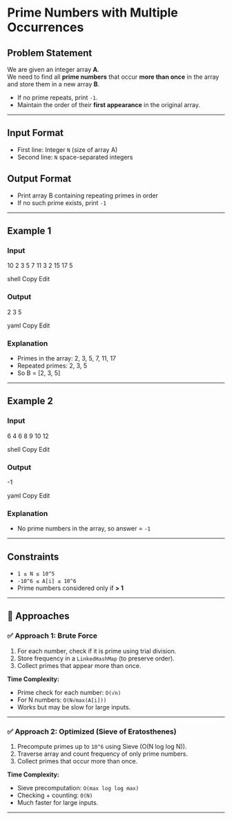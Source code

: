 # Prime Numbers with Multiple Occurrences

## Problem Statement
We are given an integer array **A**.  
We need to find all **prime numbers** that occur **more than once** in the array and store them in a new array **B**.

- If no prime repeats, print `-1`.
- Maintain the order of their **first appearance** in the original array.

---

## Input Format
- First line: Integer `N` (size of array A)
- Second line: `N` space-separated integers

## Output Format
- Print array B containing repeating primes in order
- If no such prime exists, print `-1`

---

## Example 1
### Input
10
2 3 5 7 11 3 2 15 17 5

shell
Copy
Edit
### Output
2 3 5

yaml
Copy
Edit
### Explanation
- Primes in the array: 2, 3, 5, 7, 11, 17  
- Repeated primes: 2, 3, 5  
- So B = [2, 3, 5]

---

## Example 2
### Input
6
4 6 8 9 10 12

shell
Copy
Edit
### Output
-1

yaml
Copy
Edit
### Explanation
- No prime numbers in the array, so answer = `-1`

---

## Constraints
- `1 ≤ N ≤ 10^5`
- `-10^6 ≤ A[i] ≤ 10^6`
- Prime numbers considered only if **> 1**

---

## 🔎 Approaches

### ✅ Approach 1: Brute Force
1. For each number, check if it is prime using trial division.
2. Store frequency in a `LinkedHashMap` (to preserve order).
3. Collect primes that appear more than once.

**Time Complexity:**  
- Prime check for each number: `O(√n)`  
- For N numbers: `O(N√max(A[i]))`  
- Works but may be slow for large inputs.

---

### ✅ Approach 2: Optimized (Sieve of Eratosthenes)
1. Precompute primes up to `10^6` using Sieve (O(N log log N)).
2. Traverse array and count frequency of only prime numbers.
3. Collect primes that occur more than once.

**Time Complexity:**  
- Sieve precomputation: `O(max log log max)`  
- Checking + counting: `O(N)`  
- Much faster for large inputs.

---

